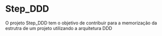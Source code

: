 # Step_DDD

O projeto Step_DDD tem o objetivo de contribuir para a memorização da estrutra de um projeto utilizando a arquitetura DDD